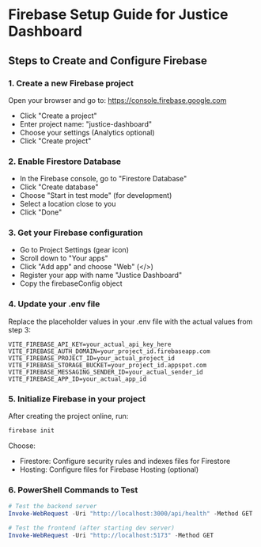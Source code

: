 # Firebase Setup Guide for Justice Dashboard

## Steps to Create and Configure Firebase

### 1. Create a new Firebase project
Open your browser and go to: https://console.firebase.google.com
- Click "Create a project"
- Enter project name: "justice-dashboard" 
- Choose your settings (Analytics optional)
- Click "Create project"

### 2. Enable Firestore Database
- In the Firebase console, go to "Firestore Database"
- Click "Create database"
- Choose "Start in test mode" (for development)
- Select a location close to you
- Click "Done"

### 3. Get your Firebase configuration
- Go to Project Settings (gear icon)
- Scroll down to "Your apps"
- Click "Add app" and choose "Web" (</>) 
- Register your app with name "Justice Dashboard"
- Copy the firebaseConfig object

### 4. Update your .env file
Replace the placeholder values in your .env file with the actual values from step 3:

```
VITE_FIREBASE_API_KEY=your_actual_api_key_here
VITE_FIREBASE_AUTH_DOMAIN=your_project_id.firebaseapp.com
VITE_FIREBASE_PROJECT_ID=your_actual_project_id
VITE_FIREBASE_STORAGE_BUCKET=your_project_id.appspot.com
VITE_FIREBASE_MESSAGING_SENDER_ID=your_actual_sender_id
VITE_FIREBASE_APP_ID=your_actual_app_id
```

### 5. Initialize Firebase in your project
After creating the project online, run:
```bash
firebase init
```

Choose:
- Firestore: Configure security rules and indexes files for Firestore
- Hosting: Configure files for Firebase Hosting (optional)

### 6. PowerShell Commands to Test
```powershell
# Test the backend server
Invoke-WebRequest -Uri "http://localhost:3000/api/health" -Method GET

# Test the frontend (after starting dev server)
Invoke-WebRequest -Uri "http://localhost:5173" -Method GET
```
